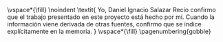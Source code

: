 <!-- This page is for an official declaration. -->


\vspace*{\fill}
\noindent
\textit{
Yo, Daniel Ignacio Salazar Recio confirmo que el trabajo presentado en este proyecto está hecho por mí. Cuando la información viene derivada de otras fuentes, confirmo que se indice explícitamente en la memoria.
}
\vspace*{\fill}
\pagenumbering{gobble}

